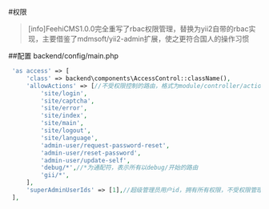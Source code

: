 #权限
>[info]FeehiCMS1.0.0完全重写了rbac权限管理，替换为yii2自带的rbac实现，主要借鉴了mdmsoft/yii2-admin扩展，使之更符合国人的操作习惯

##配置
backend/config/main.php
   ```php
    'as access' => [
        'class' => backend\components\AccessControl::className(),
        'allowActions' => [//不受权限控制的路由，格式为module/controller/action，没有采用module开发可以不用module
            'site/login',
            'site/captcha',
            'site/error',
            'site/index',
            'site/main',
            'site/logout',
            'site/language',
            'admin-user/request-password-reset',
            'admin-user/reset-password',
            'admin-user/update-self',
            'debug/*',//*为通配符，表示所有以debug/开始的路由
            'gii/*',
        ],
        'superAdminUserIds' => [1],//超级管理员用户id，拥有所有权限，不受权限管理的控制
    ],
   ```
